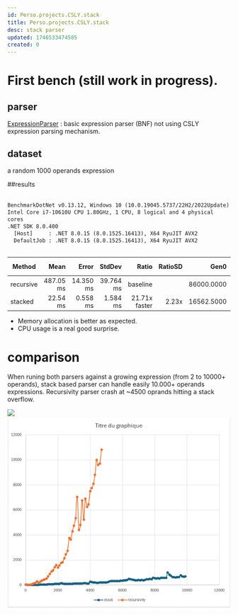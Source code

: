 ```yaml
---
id: Perso.projects.CSLY.stack
title: Perso.projects.CSLY.stack
desc: stack parser
updated: 1746533474585
created: 0
---
```

# First bench (still work in progress).

## parser

[ExpressionParser](https://github.com/b3b00/csly/blob/experiment/stask-based-parser/src/samples/expressionParser/ExpressionParser.cs) : basic expression parser (BNF) not using CSLY expression parsing mechanism.

## dataset

a random 1000 operands expression 

##results
```

BenchmarkDotNet v0.13.12, Windows 10 (10.0.19045.5737/22H2/2022Update)
Intel Core i7-10610U CPU 1.80GHz, 1 CPU, 8 logical and 4 physical cores
.NET SDK 8.0.400
  [Host]     : .NET 8.0.15 (8.0.1525.16413), X64 RyuJIT AVX2
  DefaultJob : .NET 8.0.15 (8.0.1525.16413), X64 RyuJIT AVX2


```
| Method    | Mean      | Error     | StdDev    | Ratio         | RatioSD | Gen0       | Gen1       | Gen2       | Allocated | Alloc Ratio |
|---------- |----------:|----------:|----------:|--------------:|--------:|-----------:|-----------:|-----------:|----------:|------------:|
| recursive | 487.05 ms | 14.350 ms | 39.764 ms |      baseline |         | 86000.0000 | 34000.0000 | 20000.0000 | 461.95 MB |             |
| stacked   |  22.54 ms |  0.558 ms |  1.584 ms | 21.71x faster |   2.23x | 16562.5000 |   625.0000 |   156.2500 |  67.72 MB |  6.82x less |


 - Memory allocation is better as expected.
 - CPU usage is a real good surprise.



# comparison
When runing both parsers against a growing expression (from 2 to 10000+ operands), stack based parser can handle easily 10.000+ operands expressions. Recursivity parser crash at ~4500 oprands hitting a stack overflow.



![](/assets/images/2025-05-05-18-45-20.png)
<img src="https://raw.githubusercontent.com/b3b00/dendronNotes/refs/heads/main/notes/assets/images/2025-05-05-18-45-20.png"/>
